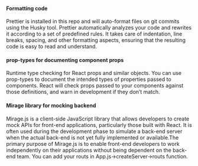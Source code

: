 #### Formatting code

Prettier is installed in this repo and will auto-format files on git commits using the Husky tool.
Prettier automatically analyzes your code and rewrites it according to a set of predefined rules. It takes care of indentation, line breaks, spacing, and other formatting aspects, ensuring that the resulting code is easy to read and understand.

#### prop-types for documenting component props

Runtime type checking for React props and similar objects.
You can use prop-types to document the intended types of properties passed to components. React will check props passed to your components against those definitions, and warn in development if they don’t match.

#### Mirage library for mocking backend

Mirage.js is a client-side JavaScript library that allows developers to create mock APIs for front-end applications, particularly those built with React. It is often used during the development phase to simulate a back-end server when the actual back-end is not yet fully implemented or available.The primary purpose of Mirage.js is to enable front-end developers to work independently on their applications without being dependent on the back-end team.
You can add your routs in App.js->createServer->routs function.
